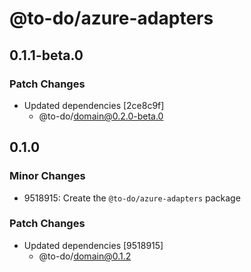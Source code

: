 # @to-do/azure-adapters

## 0.1.1-beta.0

### Patch Changes

- Updated dependencies [2ce8c9f]
  - @to-do/domain@0.2.0-beta.0

## 0.1.0

### Minor Changes

- 9518915: Create the `@to-do/azure-adapters` package

### Patch Changes

- Updated dependencies [9518915]
  - @to-do/domain@0.1.2
